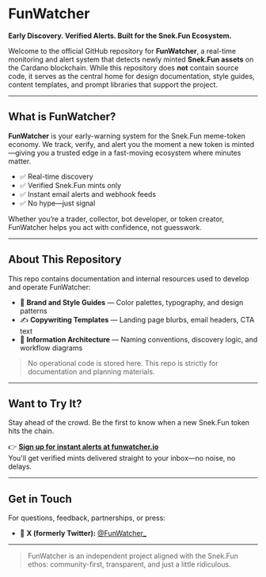 # FunWatcher

**Early Discovery. Verified Alerts. Built for the Snek.Fun Ecosystem.**

Welcome to the official GitHub repository for **FunWatcher**, a real-time monitoring and alert system that detects newly minted **Snek.Fun assets** on the Cardano blockchain. While this repository does **not** contain source code, it serves as the central home for design documentation, style guides, content templates, and prompt libraries that support the project.

---

## What is FunWatcher?

**FunWatcher** is your early-warning system for the Snek.Fun meme-token economy. We track, verify, and alert you the moment a new token is minted—giving you a trusted edge in a fast-moving ecosystem where minutes matter.

- ✅ Real-time discovery  
- ✅ Verified Snek.Fun mints only  
- ✅ Instant email alerts and webhook feeds  
- ✅ No hype—just signal

Whether you’re a trader, collector, bot developer, or token creator, FunWatcher helps you act with confidence, not guesswork.

---

## About This Repository

This repo contains documentation and internal resources used to develop and operate FunWatcher:

- 🎨 **Brand and Style Guides** — Color palettes, typography, and design patterns  
- ✍️ **Copywriting Templates** — Landing page blurbs, email headers, CTA text  
- 📐 **Information Architecture** — Naming conventions, discovery logic, and workflow diagrams

> No operational code is stored here. This repo is strictly for documentation and planning materials.

---

## Want to Try It?

Stay ahead of the crowd. Be the first to know when a new Snek.Fun token hits the chain.

👉 [**Sign up for instant alerts at funwatcher.io**](https://funwatcher.com)  
You'll get verified mints delivered straight to your inbox—no noise, no delays.

---

## Get in Touch

For questions, feedback, partnerships, or press:

- 🐍 **X (formerly Twitter):** [@FunWatcher_](https://x.com/FunWatcher_)

---

> FunWatcher is an independent project aligned with the Snek.Fun ethos: community-first, transparent, and just a little ridiculous.
